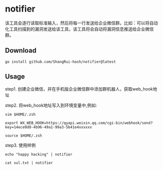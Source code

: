 # notifier 
该工具会逐行读取标准输入，然后将每一行发送给企业微信群。比如：可以将自动化工具扫描到的漏洞发送给该工具，该工具将会自动将漏洞信息推送给企业微信群。

## Download
```
go install github.com/ShangRui-hash/notifier@latest
```

## Usage

step1. 创建企业微信，并在手机版企业微信群中添加群机器人，获取web_hook地址

step2. 将web_hook地址写入到环境变量中,例如:
```
vim $HOME/.zsh
```
```
export WX_WEB_HOOK=https://qyapi.weixin.qq.com/cgi-bin/webhook/send?key=14ece0d0-4b96-49a1-99a3-5b41e4xxxxxx
```
```
source $HOME/.zsh 
```
step3. 使用样例 
```
echo "happy hacking" | notifier
```

```
cat vul.txt | notifier 
```